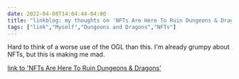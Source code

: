 ```yaml
---
date: 2022-04-08T14:04:44-04:00
title: "linkblog: my thoughts on 'NFTs Are Here To Ruin Dungeons & Dragons'"
tags: ["link","Myself","Dungeons and Dragons","NFTs"]
---
```

Hard to think of a worse use of the OGL than this. I'm already grumpy about NFTs, but this is making me mad.
 
[link to 'NFTs Are Here To Ruin Dungeons & Dragons'](https://gizmodo.com/dungeons-dragons-nft-gripnr-blockchain-dnd-ttrpg-1848686984)
